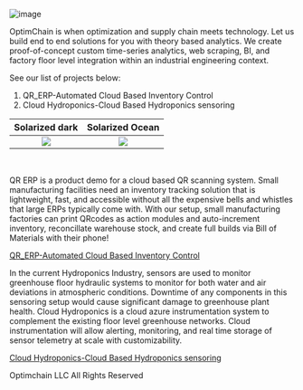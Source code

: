 ![image](https://user-images.githubusercontent.com/84352976/119548089-b5c8d700-bd4a-11eb-902a-886bd1ead34f.png)


OptimChain is when optimization and supply chain meets technology. Let us build end to end solutions for you with theory based analytics. We create proof-of-concept custom time-series analytics, web scraping, BI, and factory floor level integration within an industrial engineering context. 

See our list of projects below:

1. QR_ERP-Automated Cloud Based Inventory Control
2. Cloud Hydroponics-Cloud Based Hydroponics sensoring

Solarized dark             |  Solarized Ocean
:-------------------------:|:-------------------------:
![](![image](https://user-images.githubusercontent.com/84352976/119549387-0260e200-bd4c-11eb-84c1-ed8b2b5a49ed.png))  |  ![](![image](https://user-images.githubusercontent.com/84352976/119549520-28868200-bd4c-11eb-939f-719a1e2a0923.png))


&nbsp;

QR ERP is a product demo for a cloud based QR scanning system. Small manufacturing facilities need an inventory tracking solution that is lightweight, fast, and accessible without all the expensive bells and whistles that large ERPs typically come with. With our setup, small manufacturing factories can print QRcodes as action modules and auto-increment inventory, reconcillate warehouse stock, and create full builds via Bill of Materials with their phone!

[QR_ERP-Automated Cloud Based Inventory Control](https://github.com/OptimChain/QR_ERP)
        

In the current Hydroponics Industry, sensors are used to monitor greenhouse floor hydraulic systems to monitor for both water and air deviations in atmospheric conditions. Downtime of any components in this sensoring setup would cause significant damage to greenhouse plant health. Cloud Hydroponics is a cloud azure instrumentation system to complement the existing floor level greenhouse networks. Cloud instrumentation will allow alerting, monitoring, and real time storage of sensor telemetry at scale with customizability.

[Cloud Hydroponics-Cloud Based Hydroponics sensoring](https://github.com/OptimChain/Cloud_Hydroponics)


Optimchain LLC  All Rights Reserved

